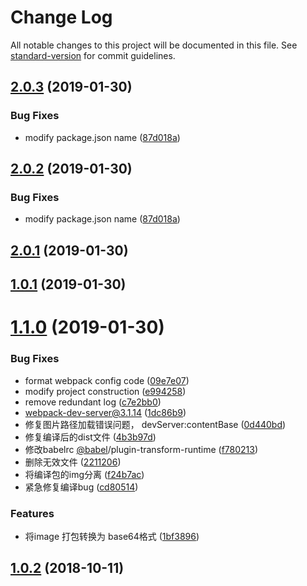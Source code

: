 # Change Log

All notable changes to this project will be documented in this file. See [standard-version](https://github.com/conventional-changelog/standard-version) for commit guidelines.

<a name="2.0.3"></a>
## [2.0.3](https://github.com/yang657850144/vue-message/compare/v2.0.1...v2.0.3) (2019-01-30)


### Bug Fixes

* modify package.json  name ([87d018a](https://github.com/yang657850144/vue-message/commit/87d018a))



<a name="2.0.2"></a>
## [2.0.2](https://github.com/yang657850144/vue-message/compare/v2.0.1...v2.0.2) (2019-01-30)


### Bug Fixes

* modify package.json  name ([87d018a](https://github.com/yang657850144/vue-message/commit/87d018a))



<a name="2.0.1"></a>
## [2.0.1](https://github.com/yang657850144/vue-message/compare/v1.0.1...v2.0.1) (2019-01-30)



<a name="1.0.1"></a>
## [1.0.1](https://github.com/yang657850144/vue-message/compare/v1.1.0...v1.0.1) (2019-01-30)



<a name="1.1.0"></a>
# [1.1.0](https://github.com/yang657850144/vue-message/compare/v2.0.4...v1.1.0) (2019-01-30)


### Bug Fixes

* format webpack config code ([09e7e07](https://github.com/yang657850144/vue-message/commit/09e7e07))
* modify project construction ([e994258](https://github.com/yang657850144/vue-message/commit/e994258))
* remove redundant log ([c7e2bb0](https://github.com/yang657850144/vue-message/commit/c7e2bb0))
* webpack-dev-server@3.1.14 ([1dc86b9](https://github.com/yang657850144/vue-message/commit/1dc86b9))
* 修复图片路径加载错误问题， devServer:contentBase ([0d440bd](https://github.com/yang657850144/vue-message/commit/0d440bd))
* 修复编译后的dist文件 ([4b3b97d](https://github.com/yang657850144/vue-message/commit/4b3b97d))
* 修改babelrc [@babel](https://github.com/babel)/plugin-transform-runtime ([f780213](https://github.com/yang657850144/vue-message/commit/f780213))
* 删除无效文件 ([2211206](https://github.com/yang657850144/vue-message/commit/2211206))
* 将编译包的img分离 ([f24b7ac](https://github.com/yang657850144/vue-message/commit/f24b7ac))
* 紧急修复编译bug ([cd80514](https://github.com/yang657850144/vue-message/commit/cd80514))


### Features

* 将image 打包转换为 base64格式 ([1bf3896](https://github.com/yang657850144/vue-message/commit/1bf3896))



<a name="1.0.2"></a>
## [1.0.2](https://github.com/yang657850144/vue-message/compare/v1.0.1...v1.0.2) (2018-10-11)

